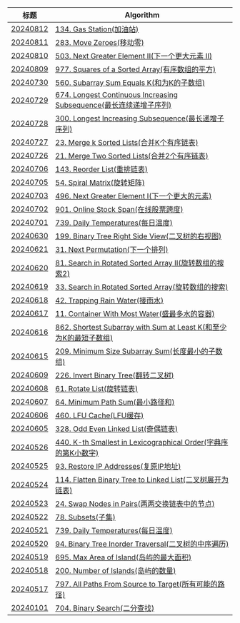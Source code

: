 | 标题 | Algorithm |
| - | - |
| [20240812](./202408/20240812.md) |[134. Gas Station(加油站)](https://leetcode.com/problems/gas-station/)|
| [20240811](./202408/20240811.md) |[283. Move Zeroes(移动零)](https://leetcode.com/problems/move-zeroes/description/)|
| [20240810](./202408/20240810.md) |[503. Next Greater Element II(下一个更大元素 II)](https://leetcode.com/problems/next-greater-element-ii/description/)|
| [20240809](./202408/20240809.md) |[977. Squares of a Sorted Array(有序数组的平方)](https://leetcode.com/problems/squares-of-a-sorted-array/)|
| [20240730](./202407/20240730.md) |[560. Subarray Sum Equals K(和为K的子数组)](https://leetcode.com/problems/subarray-sum-equals-k/)|
| [20240729](./202407/20240729.md) |[674. Longest Continuous Increasing Subsequence(最长连续递增子序列)](https://leetcode.com/problems/longest-continuous-increasing-subsequence/)|
| [20240728](./202407/20240728.md) |[300. Longest Increasing Subsequence(最长递增子序列)](https://leetcode.com/problems/longest-increasing-subsequence/)|
| [20240727](./202407/20240727.md) |[23. Merge k Sorted Lists(合并K个有序链表)](https://leetcode.com/problems/merge-k-sorted-lists/description/)|
| [20240726](./202407/20240726.md) |[21. Merge Two Sorted Lists(合并2个有序链表)](https://leetcode.com/problems/merge-two-sorted-lists/)|
| [20240706](./202407/20240706.md) |[143. Reorder List(重排链表)](https://leetcode.com/problems/reorder-list/description/)|
| [20240705](./202407/20240705.md) |[54. Spiral Matrix(旋转矩阵)](https://leetcode.com/problems/spiral-matrix/)|
| [20240703](./202407/20240703.md) |[496. Next Greater Element I(下一个更大的元素)](https://leetcode.com/problems/next-greater-element-i)|
| [20240702](./202407/20240702.md) |[901. Online Stock Span(在线股票跨度)](https://leetcode.com/problems/online-stock-span)|
| [20240701](./202407/20240701.md) |[739. Daily Temperatures(每日温度)](https://leetcode.com/problems/daily-temperatures)|
| [20240630](./202406/20240630.md) |[199. Binary Tree Right Side View(二叉树的右视图)](https://leetcode.com/problems/binary-tree-right-side-view/)|
| [20240621](./202406/20240621.md) |[31. Next Permutation(下一个排列)](https://leetcode.com/problems/next-permutation/)|
| [20240620](./202406/20240620.md) |[81. Search in Rotated Sorted Array II(旋转数组的搜索2)](https://leetcode.com/problems/search-in-rotated-sorted-array-ii/description/)|
| [20240619](./202406/20240619.md) |[33. Search in Rotated Sorted Array(旋转数组的搜索)](https://leetcode.com/problems/search-in-rotated-sorted-array/)|
| [20240618](./202406/20240618.md) |[42. Trapping Rain Water(接雨水)](https://leetcode-cn.com/problems/trapping-rain-water)|
| [20240617](./202406/20240617.md) |[11. Container With Most Water(盛最多水的容器)](https://leetcode.com/problems/container-with-most-water/)|
| [20240616](./202406/20240616.md) |[862. Shortest Subarray with Sum at Least K(和至少为K的最短子数组)](https://leetcode.com/problems/shortest-subarray-with-sum-at-least-k/)|
| [20240615](./202406/20240615.md) |[209. Minimum Size Subarray Sum(长度最小的子数组)](https://leetcode.com/problems/minimum-size-subarray-sum/)|
| [20240609](./202406/20240609.md) |[226. Invert Binary Tree(翻转二叉树)](https://leetcode.com/problems/invert-binary-tree/)|
| [20240608](./202406/20240608.md) |[61. Rotate List(旋转链表)](https://leetcode.com/problems/rotate-list/)|
| [20240607](./202406/20240607.md) |[64. Minimum Path Sum(最小路径和)](https://leetcode.com/problems/minimum-path-sum/description/)|
| [20240606](./202406/20240606.md) |[460. LFU Cache(LFU缓存)](https://leetcode.com/problems/lfu-cache/)|
| [20240605](./202406/20240605.md) |[328. Odd Even Linked List(奇偶链表)](https://leetcode.com/problems/odd-even-linked-list/)|
| [20240526](./202405/20240526.md) |[440. K-th Smallest in Lexicographical Order(字典序的第K小数字)](https://leetcode.com/problems/k-th-smallest-in-lexicographical-order/description/)|
| [20240525](./202405/20240525.md) |[93. Restore IP Addresses(复原IP地址)](https://leetcode.com/problems/restore-ip-addresses/)|
| [20240524](./202405/20240524.md) |[114. Flatten Binary Tree to Linked List(二叉树展开为链表)](https://leetcode.com/problems/flatten-binary-tree-to-linked-list)|
| [20240523](./202405/20240523.md) |[24. Swap Nodes in Pairs(两两交换链表中的节点)](https://leetcode.com/problems/swap-nodes-in-pairs/)|
| [20240522](./202405/20240522.md) |[78. Subsets(子集)](https://leetcode.com/problems/subsets/)|
| [20240521](./202405/20240521.md) |[739. Daily Temperatures(每日温度)](https://leetcode.com/problems/daily-temperatures/)|
| [20240520](./202405/20240520.md) |[94. Binary Tree Inorder Traversal(二叉树的中序遍历)](https://leetcode.com/problems/binary-tree-inorder-traversal/)|
| [20240519](./202405/20240519.md) |[695. Max Area of Island(岛屿的最大面积)](https://leetcode.com/problems/max-area-of-island/)|
| [20240518](./202405/20240518.md) |[200. Number of Islands(岛屿的数量)](https://leetcode.com/problems/number-of-islands/)|
| [20240517](./202405/20240517.md) |[797. All Paths From Source to Target(所有可能的路径)](https://leetcode.com/problems/all-paths-from-source-to-target/)|
| [20240101](./202405/20240101.md) |[704. Binary Search(二分查找)](https://leetcode.com/problems/binary-search/)|
